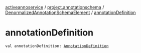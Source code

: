 [activeannoservice](../../index.md) / [project.annotationschema](../index.md) / [DenormalizedAnnotationSchemaElement](index.md) / [annotationDefinition](./annotation-definition.md)

# annotationDefinition

`val annotationDefinition: `[`AnnotationDefinition`](../../annotationdefinition/-annotation-definition/index.md)